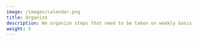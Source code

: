```yaml
---
image: /images/calendar.png
title: Organize
description: We organize steps that need to be taken on weekly basis
weight: 5
---
```

